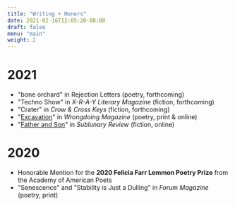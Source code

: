 ```yaml
---
title: "Writing + Honors"
date: 2021-02-16T12:05:20-08:00
draft: false
menu: "main"
weight: 2
---
```


# 2021

- "bone orchard" in Rejection Letters (poetry, forthcoming)
- "Techno Show" in *X-R-A-Y Literary Magazine* (fiction, forthcoming)
- "Crater" in *Crow & Cross Keys* (fiction, forthcoming)
- "[Excavation](https://www.wrongdoingmag.com/spring-2021.html)" in *Wrongdoing Magazine* (poetry, print & online)
- "[Father and Son](https://www.sublunaryreview.com/home/father-and-son)" in *Sublunary Review* (fiction, online)

# 2020

- Honorable Mention for the **2020 Felicia Farr Lemmon Poetry Prize** from the Academy of American Poets
- "Senescence" and "Stability is Just a Dulling" in *Forum Magazine* (poetry, print)